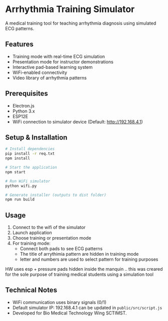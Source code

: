 # Arrhythmia Training Simulator

A medical training tool for teaching arrhythmia diagnosis using simulated ECG patterns.

## Features
- Training mode with real-time ECG simulation
- Presentation mode for instructor demonstrations 
- Interactive pad-based learning system
- WiFi-enabled connectivity
- Video library of arrhythmia patterns

## Prerequisites
- Electron.js
- Python 3.x
- ESP12E
- WiFi connection to simulator device (Default: http://192.168.4.1)

## Setup & Installation
```bash
# Install dependencies
pip install -r req.txt
npm install

# Start the application
npm start

# Run WiFi simulator
python wifi.py

# Generate installer (outputs to dist folder)
npm run build
```

## Usage
1. Connect to the wifi of the simulator
2. Launch application
3. Choose training or presentation mode
4. For training mode:
    - Connect both pads to see ECG patterns
    - The title of arrythimia pattern are hidden in training mode
    - letter and numbers are used to select pattern for training purposes

HW uses esp + pressure pads hidden inside the manquin ..
this was creared for the sole purpose of training medical students using a simulation tool

## Technical Notes
- WiFi communication uses binary signals (0/1)
- Default simulator IP: 192.168.4.1 can be updated in `public/src/script.js`
- Developed for Bio Medical Technology Wing SCTIMST.


